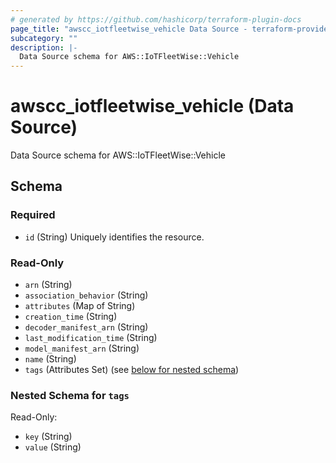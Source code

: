 ```yaml
---
# generated by https://github.com/hashicorp/terraform-plugin-docs
page_title: "awscc_iotfleetwise_vehicle Data Source - terraform-provider-awscc"
subcategory: ""
description: |-
  Data Source schema for AWS::IoTFleetWise::Vehicle
---
```


# awscc_iotfleetwise_vehicle (Data Source)

Data Source schema for AWS::IoTFleetWise::Vehicle



<!-- schema generated by tfplugindocs -->
## Schema

### Required

- `id` (String) Uniquely identifies the resource.

### Read-Only

- `arn` (String)
- `association_behavior` (String)
- `attributes` (Map of String)
- `creation_time` (String)
- `decoder_manifest_arn` (String)
- `last_modification_time` (String)
- `model_manifest_arn` (String)
- `name` (String)
- `tags` (Attributes Set) (see [below for nested schema](#nestedatt--tags))

<a id="nestedatt--tags"></a>
### Nested Schema for `tags`

Read-Only:

- `key` (String)
- `value` (String)


